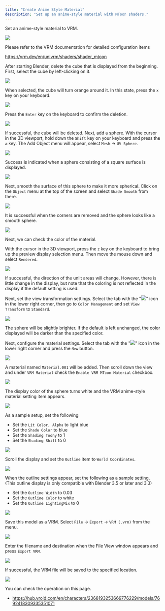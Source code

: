 ```yaml
---
title: "Create Anime Style Material"
description: "Set up an anime-style material with MToon shaders."
---
```


Set an anime-style material to VRM.

![](/assets/images/material_mtoon.gif)

Please refer to the VRM documentation for detailed configuration items

https://vrm.dev/en/univrm/shaders/shader_mtoon

After starting Blender, delete the cube that is displayed from the beginning.
First, select the cube by left-clicking on it.

![](1.png)

When selected, the cube will turn orange around it. In this state, press the `x`
key on your keyboard.

![](2.png)

Press the `Enter` key on the keyboard to confirm the deletion.

![](3.png)

If successful, the cube will be deleted. Next, add a sphere. With the cursor in
the 3D viewport, hold down the `Shift` key on your keyboard and press the `a`
key. The Add Object menu will appear, select `Mesh` → `UV Sphere`.

![](4.png)

Success is indicated when a sphere consisting of a square surface is displayed.

![](5.png)

Next, smooth the surface of this sphere to make it more spherical. Click on the
`Object` menu at the top of the screen and select `Shade Smooth` from there.

![](6.png)

It is successful when the corners are removed and the sphere looks like a smooth
sphere.

![](7.png)

Next, we can check the color of the material.

With the cursor in the 3D viewport, press the `z` key on the keyboard to bring
up the preview display selection menu. Then move the mouse down and select
`Rendered`.

![](8.png)

If successful, the direction of the unlit areas will change. However, there is
little change in the display, but note that the coloring is not reflected in the
display if the default setting is used.

Next, set the view transformation settings. Select the tab with the
"![](/assets/images/scene_property_tab_icon.png)" icon in the lower right
corner, then go to `Color Management` and set `View Transform` to `Standard`.

![](9.png)

The sphere will be slightly brighter. If the default is left unchanged, the
color displayed will be darker than the specified color.

Next, configure the material settings. Select the tab with the
"![](/assets/images/material_property_tab_icon.png)" icon in the lower right
corner and press the `New` button.

![](10.png)

A material named `Material.001` will be added. Then scroll down the view and
under `VRM Material` check the `Enable VRM MToon Material` checkbox.

![](11.png)

The display color of the sphere turns white and the VRM anime-style material
setting item appears.

![](12.png)

As a sample setup, set the following

- Set the `Lit Color, Alpha` to light blue
- Set the `Shade Color` to blue
- Set the `Shading Toony` to 1
- Set the `Shading Shift` to 0

![](13.png)

Scroll the display and set the `Outline` item to `World Coordinates`.

![](14.png)

When the outline settings appear, set the following as a sample setting. (This
outline display is only compatible with Blender 3.5 or later and 3.3)

- Set the `Outline Width` to 0.03
- Set the `Outline Color` to white
- Set the `Outline LightingMix` to 0

![](15.png)

Save this model as a VRM. Select `File` → `Export` → `VRM (.vrm)` from the menu.

![](16.png)

Enter the filename and destination when the File View window appears and press
`Export VRM`.

![](17.png)

If successful, the VRM file will be saved to the specified location.

![](/assets/images/material_mtoon.gif)

You can check the operation on this page.

- https://hub.vroid.com/en/characters/2368193253669776229/models/7692418309335351071
